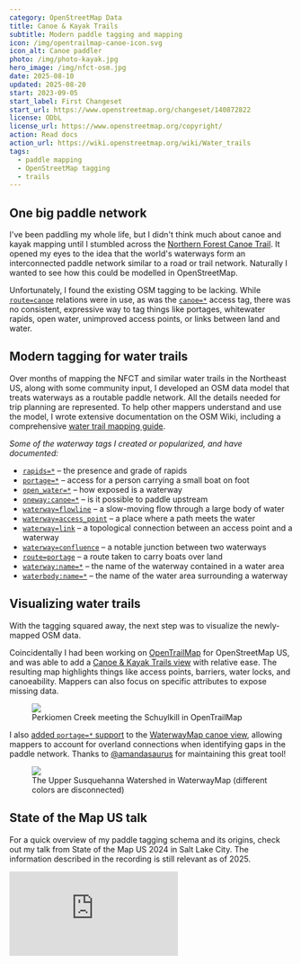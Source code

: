 ```yaml
---
category: OpenStreetMap Data
title: Canoe & Kayak Trails
subtitle: Modern paddle tagging and mapping
icon: /img/opentrailmap-canoe-icon.svg
icon_alt: Canoe paddler
photo: /img/photo-kayak.jpg
hero_image: /img/nfct-osm.jpg
date: 2025-08-10
updated: 2025-08-20
start: 2023-09-05
start_label: First Changeset
start_url: https://www.openstreetmap.org/changeset/140872822
license: ODbL
license_url: https://www.openstreetmap.org/copyright/
action: Read docs
action_url: https://wiki.openstreetmap.org/wiki/Water_trails
tags:
  - paddle mapping
  - OpenStreetMap tagging
  - trails
---
```

## One big paddle network

I've been paddling my whole life, but I didn't think much about canoe and kayak mapping until I stumbled across the [Northern Forest Canoe Trail](https://www.northernforestcanoetrail.org/). It opened my eyes to the idea that the world's waterways form an interconnected paddle network similar to a road or trail network. Naturally I wanted to see how this could be modelled in OpenStreetMap.

Unfortunately, I found the existing OSM tagging to be lacking. While [`route=canoe`](https://wiki.openstreetmap.org/wiki/Tag:route%3Dcanoe) relations were in use, as was the [`canoe=*`](https://wiki.openstreetmap.org/wiki/Key:canoe) access tag, there was no consistent, expressive way to tag things like portages, whitewater rapids, open water, unimproved access points, or links between land and water.

## Modern tagging for water trails

Over months of mapping the NFCT and similar water trails in the Northeast US, along with some community input, I developed an OSM data model that treats waterways as a routable paddle network. All the details needed for trip planning are represented. To help other mappers understand and use the model, I wrote extensive documentation on the OSM Wiki, including a comprehensive [water trail mapping guide](https://wiki.openstreetmap.org/wiki/Water_trails).

_Some of the waterway tags I created or popularized, and have documented:_

- [`rapids=*`](https://wiki.openstreetmap.org/wiki/Key:rapids) – the presence and grade of rapids
- [`portage=*`](https://wiki.openstreetmap.org/wiki/Key:portage) – access for a person carrying a small boat on foot
- [`open_water=*`](https://wiki.openstreetmap.org/wiki/Key:open_water) – how exposed is a waterway
- [`oneway:canoe=*`](https://wiki.openstreetmap.org/wiki/Key:oneway:canoe) – is it possible to paddle upstream 
- [`waterway=flowline`](https://wiki.openstreetmap.org/wiki/Tag:waterway%3Dflowline) – a slow-moving flow through a large body of water
- [`waterway=access_point`](https://wiki.openstreetmap.org/wiki/Tag:waterway%3Daccess_point) – a place where a path meets the water
- [`waterway=link`](https://wiki.openstreetmap.org/wiki/Tag:waterway%3Dlink) – a topological connection between an access point and a waterway
- [`waterway=confluence`](https://wiki.openstreetmap.org/wiki/Tag:waterway%3Dconfluence) – a notable junction between two waterways
- [`route=portage`](https://wiki.openstreetmap.org/wiki/Tag:route%3Dportage) – a route taken to carry boats over land
- [`waterway:name=*`](https://wiki.openstreetmap.org/wiki/Key:waterway:name) – the name of the waterway contained in a water area
- [`waterbody:name=*`](https://wiki.openstreetmap.org/wiki/Key:waterbody:name) – the name of the water area surrounding a waterway

## Visualizing water trails

With the tagging squared away, the next step was to visualize the newly-mapped OSM data.

Coincidentally I had been working on [OpenTrailMap](/projects/opentrailmap/) for OpenStreetMap US, and was able to add a [Canoe & Kayak Trails view](https://opentrailmap.us/#map=12.31/40.12657/-75.48316&mode=canoe) with relative ease. The resulting map highlights things like access points, barriers, water locks, and canoeability. Mappers can also focus on specific attributes to expose missing data.

<figure>
    <a href="https://opentrailmap.us/#map=12.31/40.12657/-75.48316&mode=canoe"><img src="/img/opentrailmap-canoe-screenshot.jpg"/></a>
    <figcaption>Perkiomen Creek meeting the Schuylkill in OpenTrailMap</figcaption>
</figure>

I also [added `portage=*` support](https://github.com/amandasaurus/waterwaymap.org/pull/43) to the [WaterwayMap canoe view](https://waterwaymap.org//#map=5.92/41.163/-76.419&tiles=planet-waterway-canoeable), allowing mappers to account for overland connections when identifying gaps in the paddle network. Thanks to [@amandasaurus](https://github.com/amandasaurus) for maintaining this great tool!

<figure>
  <a href="https://waterwaymap.org/#map=7.87/42.394/-75.648&tiles=planet-waterway-canoeable"><img src="/img/waterwaymap-canoe-screenshot.jpg"/></a>
  <figcaption>The Upper Susquehanna Watershed in WaterwayMap (different colors are disconnected)</figcaption>
</figure>

## State of the Map US talk

For a quick overview of my paddle tagging schema and its origins, check out my talk from State of the Map US 2024 in Salt Lake City. The information described in the recording is still relevant as of 2025.

<iframe class="youtube-embed" src="https://www.youtube.com/embed/XXq6XYhDQlE?si=F6AyppFJjndUvgej" title="YouTube video player" frameborder="0" allow="accelerometer; autoplay; clipboard-write; encrypted-media; gyroscope; picture-in-picture; web-share" referrerpolicy="strict-origin-when-cross-origin" allowfullscreen></iframe>